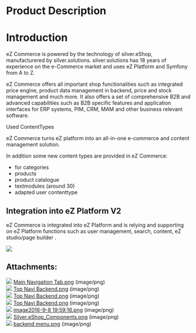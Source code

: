 #  Product Description 

# Introduction

eZ Commerce is powered by the technology of silver.eShop, manufacturered by silver.solutions. silver.solutions has 18 years of experience on the e-Commerce market and uses eZ Platform and Symfony from A to Z.

eZ Commerce  offers all important shop functionalities such as integrated price engine, product data management in backend, price and stock management and much more. It also offers a set of comprehensive B2B and advanced capabilities such as B2B specific features and application interfaces for ERP systems, PIM, CRM, MAM and other business relevant software.

Used ContentTypes

eZ Commerce turns eZ platform into an all-in-one e-commerce and content management solution. 

In addition some new content types are provided in eZ Commerce:

  - for categories
  - products
  - product catalogue
  - textmodules (around 30)
  - adapted user contenttype 

## Integration into eZ Platform V2

eZ Commerce is integrated into eZ Platform and is relying and supporting on eZ Platform functions such as user management, search, content, eZ studio/page builder .

![](attachments/23561040/23565207.png)

## Attachments:

![](images/icons/bullet_blue.gif) [Main Navigation Tab.png](attachments/23561040/23563166.png) (image/png)  
![](images/icons/bullet_blue.gif) [Top Navi Backend.png](attachments/23561040/23570988.png) (image/png)  
![](images/icons/bullet_blue.gif) [Top Navi Backend.png](attachments/23561040/23570984.png) (image/png)  
![](images/icons/bullet_blue.gif) [Top Navi Backend.png](attachments/23561040/23570987.png) (image/png)  
![](images/icons/bullet_blue.gif) [image2016-9-8 19:59:16.png](attachments/23561040/23562956.png) (image/png)  
![](images/icons/bullet_blue.gif) [Silver.eShop\_Components.png](attachments/23561040/23568854.png) (image/png)  
![](images/icons/bullet_blue.gif) [backend menu.png](attachments/23561040/23565207.png) (image/png)  
